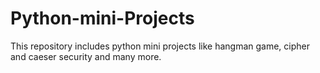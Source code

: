 # Python-mini-Projects
This repository includes python mini projects like hangman game, cipher and caeser security and many more.
